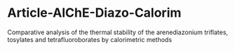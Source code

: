 # Article-AlChE-Diazo-Calorim
Comparative analysis of the thermal stability of the arenediazonium triflates, tosylates and tetrafluoroborates by calorimetric methods
